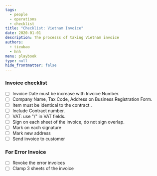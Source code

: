 ```yaml
---
tags: 
  - people
  - operations
  - checklist
title: "Checklist: Vietnam Invoice"
date: 2020-01-01
description: The processs of taking Vietnam invoice
authors: 
  - tieubao
  - hnh
menu: playbook
type: null
hide_frontmatter: false
---
```


### Invoice checklist
- [ ]  Invoice Date must be increase with Invoice Number.
- [ ]  Company Name, Tax Code, Address on Business Registration Form.
- [ ]  Item must be identical to the contract .
- [ ]  Include Contract number.
- [ ]  VAT: use "/" in VAT fields.
- [ ]  Sign on each sheet of the invoice, do not sign overlap.
- [ ]  Mark on each signature
- [ ]  Mark new address
- [ ]  Send invoice to customer

### For Error Invoice
- [ ]  Revoke the error invoices
- [ ]  Clamp 3 sheets of the invoice